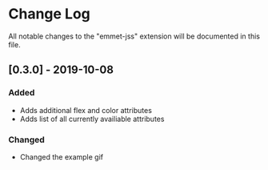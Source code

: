 # Change Log

All notable changes to the "emmet-jss" extension will be documented in this file.

## [0.3.0] - 2019-10-08

### Added
- Adds additional flex and color attributes
- Adds list of all currently availiable attributes

### Changed
- Changed the example gif
